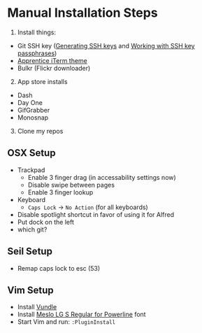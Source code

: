Manual Installation Steps
=========================
1. Install things:
  - Git SSH key ([Generating SSH keys](https://help.github.com/articles/generating-ssh-keys/) and [Working with SSH key passphrases](https://help.github.com/articles/working-with-ssh-key-passphrases/))
  - [Apprentice iTerm theme](https://github.com/romainl/iterm2-colorschemes)
  - Bulkr (Flickr downloader)
2. App store installs
  - Dash
  - Day One
  - GifGrabber
  - Monosnap
3. Clone my repos

OSX Setup
---------
- Trackpad
  - Enable 3 finger drag (in accessability settings now)
  - Disable swipe between pages
  - Enable 3 finger lookup
- Keyboard
  - `Caps Lock` -> `No Action` (for all keyboards)
- Disable spotlight shortcut in favor of using it for Alfred
- Put dock on the left
- which git?

Seil Setup
----------
- Remap caps lock to esc (53)

Vim Setup
---------
- Install [Vundle](https://github.com/gmarik/Vundle.vim)
- Install [Meslo LG S Regular for Powerline](https://github.com/Lokaltog/powerline-fonts/blob/master/Meslo/Meslo%20LG%20S%20Regular%20for%20Powerline.otf) font
- Start Vim and run: `:PluginInstall`
